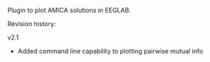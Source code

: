 Plugin to plot AMICA solutions in EEGLAB.

Revision history:

v2.1
- Added command line capability to plotting pairwise mutual info
